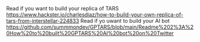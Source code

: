 Read if you want to build your replica of TARS https://www.hackster.io/charlesdiaz/how-to-build-your-own-replica-of-tars-from-interstellar-224833
Read if yo uwant to build your AI bot https://github.com/summmondev/GPTARS/blob/main/Readme%202%3A%20How%20to%20built%20GPTARS%20AI%20bot%20on%20Twitter
